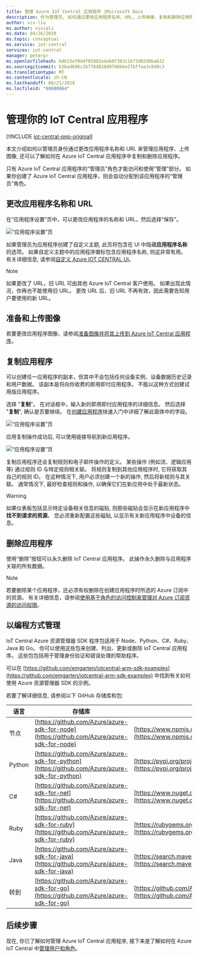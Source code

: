 ```yaml
---
title: 管理 Azure IoT Central 应用程序 |Microsoft Docs
description: 作为管理员, 如何通过更改应用程序名称、URL、上传映像、复制和删除应用程序来管理 Azure IoT Central 应用程序
author: viv-liu
ms.author: viviali
ms.date: 04/26/2019
ms.topic: conceptual
ms.service: iot-central
services: iot-central
manager: peterpr
ms.openlocfilehash: bdb13ef0d4f05802e4ab0f383c1bf3d82d9ba632
ms.sourcegitcommit: b3bad696c2b776d018d9f06b6e27bffaa3c0d9c3
ms.translationtype: MT
ms.contentlocale: zh-CN
ms.lasthandoff: 08/21/2019
ms.locfileid: "69880964"
---
```

# <a name="manage-your-iot-central-application"></a>管理你的 IoT Central 应用程序

[!INCLUDE [iot-central-pnp-original](../../includes/iot-central-pnp-original-note.md)]

本文介绍如何以管理员身份通过更改应用程序名称和 URL 来管理应用程序、上传图像, 还可以了解如何在 Azure IoT Central 应用程序中复制和删除应用程序。

只有 Azure IoT Central 应用程序的“管理员”角色才能访问和使用“管理”部分。 如果你创建了 Azure IoT Central 应用程序，则会自动分配到该应用程序的“管理员”角色。 

## <a name="change-application-name-and-url"></a>更改应用程序名称和 URL

在“应用程序设置”页中，可以更改应用程序的名称和 URL，然后选择“保存”。

![“应用程序设置”页](media/howto-administer-pnp/image0-a.png)

如果管理员为应用程序创建了自定义主题, 此页将包含在 UI 中隐藏**应用程序名称**的选项。 如果自定义主题中的应用程序徽标包含应用程序名称, 则这非常有用。 有关详细信息, 请参阅[自定义 Azure IOT CENTRAL UI](./howto-customize-ui-pnp.md?toc=/azure/iot-central-pnp/toc.json&bc=/azure/iot-central-pnp/breadcrumb/toc.json)。

> [!Note]
> 如果更改了 URL，旧 URL 可由其他 Azure IoT Central 客户使用。 如果出现此情况，你再也不能使用旧 URL。 更改 URL 后，旧 URL 不再有效，因此需要告知用户要使用的新 URL。

## <a name="prepare-and-upload-image"></a>准备和上传图像

若要更改应用程序图像，请参阅[准备图像并将其上传到 Azure IoT Central 应用程序](howto-prepare-images.md?toc=/azure/iot-central-pnp/toc.json&bc=/azure/iot-central-pnp/breadcrumb/toc.json)。

## <a name="copy-an-application"></a>复制应用程序

可以创建任一应用程序的副本，但其中不会包括任何设备实例、设备数据历史记录和用户数据。 该副本是将向你收费的即用即付应用程序。 不能以这种方式创建试用版应用程序。

选择 "**复制**"。 在对话框中，输入新的即用即付应用程序的详细信息。 然后选择 "**复制**", 确认是否要继续。 在[创建应用程序](quick-deploy-iot-central-pnp.md?toc=/azure/iot-central-pnp/toc.json&bc=/azure/iot-central-pnp/breadcrumb/toc.json)快速入门中详细了解此窗体中的字段。

![“应用程序设置”页](media/howto-administer-pnp/appcopy2.png)

应用复制操作成功后, 可以使用链接导航到新应用程序。

![“应用程序设置”页](media/howto-administer-pnp/appcopy3a.png)

复制应用程序还会复制规则和电子邮件操作的定义。 某些操作 (例如流、逻辑应用等) 通过规则 ID 与特定规则相关联。 将规则复制到其他应用程序时, 它将获取其自己的规则 ID。 在这种情况下, 用户必须创建一个新的操作, 然后将新规则与其关联。 通常情况下, 最好检查规则和操作, 以确保它们在新应用中处于最新状态。

> [!WARNING]
> 如果仪表板包括显示特定设备相关信息的磁贴, 则那些磁贴会显示在新应用程序中**找不到请求的资源**。 您必须重新配置这些磁贴, 以显示有关新应用程序中设备的信息。

## <a name="delete-an-application"></a>删除应用程序

使用“删除”按钮可以永久删除 IoT Central 应用程序。 此操作永久删除与应用程序关联的所有数据。

> [!Note]
> 若要删除某个应用程序，还必须有权删除在创建应用程序时所选的 Azure 订阅中的资源。 有关详细信息，请参阅[使用基于角色的访问控制来管理对 Azure 订阅资源的访问权限](https://docs.microsoft.com/azure/active-directory/role-based-access-control-configure)。


## <a name="manage-programatically"></a>以编程方式管理

IoT Central Azure 资源管理器 SDK 程序包适用于 Node、Python、C#、Ruby、Java 和 Go。 你可以使用这些包来创建、列出、更新或删除 IoT Central 应用程序。 这些包包括用于管理身份验证和错误处理的帮助程序。

可以在 [https://github.com/emgarten/iotcentral-arm-sdk-examples](https://github.com/emgarten/iotcentral-arm-sdk-examples) 中找到有关如何使用 Azure 资源管理器 SDK 的示例。

若要了解详细信息, 请参阅以下 GitHub 存储库和包:

| 语言 | 存储库 | package |
| ---------| ---------- | ------- |
| 节点 | [https://github.com/Azure/azure-sdk-for-node](https://github.com/Azure/azure-sdk-for-node) | [https://www.npmjs.com/package/azure-arm-iotcentral](https://www.npmjs.com/package/azure-arm-iotcentral)
| Python |[https://github.com/Azure/azure-sdk-for-python](https://github.com/Azure/azure-sdk-for-python) | [https://pypi.org/project/azure-mgmt-iotcentral](https://pypi.org/project/azure-mgmt-iotcentral)
| C# | [https://github.com/Azure/azure-sdk-for-net](https://github.com/Azure/azure-sdk-for-net) | [https://www.nuget.org/packages/Microsoft.Azure.Management.IotCentral](https://www.nuget.org/packages/Microsoft.Azure.Management.IotCentral)
| Ruby | [https://github.com/Azure/azure-sdk-for-ruby](https://github.com/Azure/azure-sdk-for-ruby) | [https://rubygems.org/gems/azure_mgmt_iot_central](https://rubygems.org/gems/azure_mgmt_iot_central)
| Java | [https://github.com/Azure/azure-sdk-for-java](https://github.com/Azure/azure-sdk-for-java) | [https://search.maven.org/search?q=a:azure-mgmt-iotcentral](https://search.maven.org/search?q=a:azure-mgmt-iotcentral)
| 转到 | [https://github.com/Azure/azure-sdk-for-go](https://github.com/Azure/azure-sdk-for-go) | [https://github.com/Azure/azure-sdk-for-go](https://github.com/Azure/azure-sdk-for-go)

## <a name="next-steps"></a>后续步骤
 
现在, 你已了解如何管理 Azure IoT Central 应用程序, 接下来是了解如何在 Azure IoT Central 中[管理用户和角色](howto-manage-users-roles-pnp.md?toc=/azure/iot-central-pnp/toc.json&bc=/azure/iot-central-pnp/breadcrumb/toc.json)。